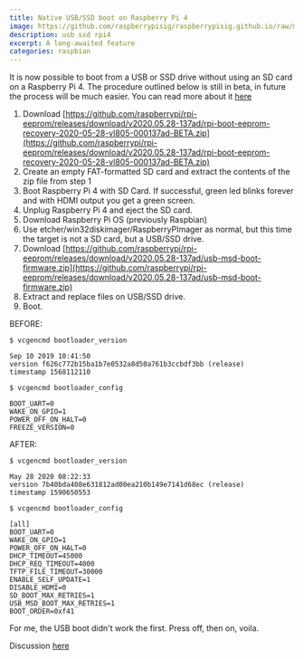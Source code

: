 ```yaml
---
title: Native USB/SSD boot on Raspberry Pi 4
image: https://github.com/raspberrypisig/raspberrypisig.github.io/raw/master/assets/images/rpieeprom.jpg
description: usb ssd rpi4
excerpt: A long-awaited feature
categories: raspbian
---
```


It is now possible to boot from a USB or SSD drive without using an SD card on a Raspberry Pi 4. The procedure outlined
below is still in beta, in future the process will be much easier. You can read more about it [here](https://github.com/raspberrypi/rpi-eeprom/releases/tag/v2020.05.28-137ad)


1. Download [https://github.com/raspberrypi/rpi-eeprom/releases/download/v2020.05.28-137ad/rpi-boot-eeprom-recovery-2020-05-28-vl805-000137ad-BETA.zip](https://github.com/raspberrypi/rpi-eeprom/releases/download/v2020.05.28-137ad/rpi-boot-eeprom-recovery-2020-05-28-vl805-000137ad-BETA.zip)
2. Create an empty FAT-formatted SD card and extract the contents of the zip file from step 1
3. Boot Raspberry Pi 4 with SD Card. If successful, green led blinks forever and with HDMI output you get a green screen. 
4. Unplug Raspberry Pi 4 and eject the SD card.
5. Download Raspberry Pi OS (previously Raspbian) 
5. Use etcher/win32diskimager/RaspberryPImager as normal, but this time the target is not a SD card, but a USB/SSD drive.
6. Download [https://github.com/raspberrypi/rpi-eeprom/releases/download/v2020.05.28-137ad/usb-msd-boot-firmware.zip](https://github.com/raspberrypi/rpi-eeprom/releases/download/v2020.05.28-137ad/usb-msd-boot-firmware.zip)
7. Extract and replace files on USB/SSD drive.
8. Boot.

BEFORE:

```text
$ vcgencmd bootloader_version 

Sep 10 2019 10:41:50
version f626c772b15ba1b7e0532a8d50a761b3ccbdf3bb (release)
timestamp 1568112110

$ vcgencmd bootloader_config

BOOT_UART=0
WAKE_ON_GPIO=1
POWER_OFF_ON_HALT=0
FREEZE_VERSION=0
```

AFTER:

```text
$ vcgencmd bootloader_version

May 28 2020 08:22:33
version 7b40bda408e631812ad00ea210b149e7141d68ec (release)
timestamp 1590650553

$ vcgencmd bootloader_config

[all]
BOOT_UART=0
WAKE_ON_GPIO=1
POWER_OFF_ON_HALT=0
DHCP_TIMEOUT=45000
DHCP_REQ_TIMEOUT=4000
TFTP_FILE_TIMEOUT=30000
ENABLE_SELF_UPDATE=1
DISABLE_HDMI=0
SD_BOOT_MAX_RETRIES=1
USB_MSD_BOOT_MAX_RETRIES=1
BOOT_ORDER=0xf41
```

For me, the USB boot didn't work the first. Press off, then on, voila.

Discussion [here](https://www.raspberrypi.org/forums/viewtopic.php?f=63&t=275187)


